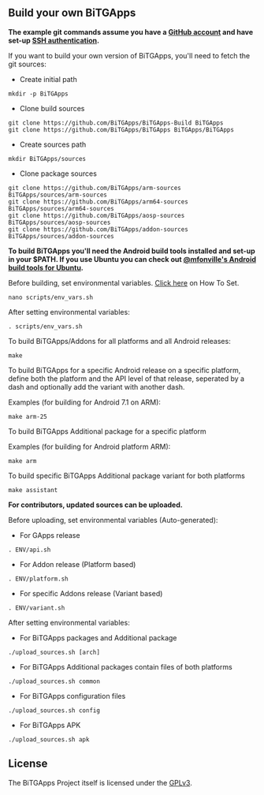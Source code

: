 ## Build your own BiTGApps

**The example git commands assume you have a [GitHub account](https://github.com/join) and have set-up [SSH authentication](https://help.github.com/articles/set-up-git/#connecting-over-ssh).**

If you want to build your own version of BiTGApps, you'll need to fetch the git sources:

* Create initial path

```shellscript
mkdir -p BiTGApps
```

* Clone build sources

```shellscript
git clone https://github.com/BiTGApps/BiTGApps-Build BiTGApps
git clone https://github.com/BiTGApps/BiTGApps BiTGApps/BiTGApps
```

* Create sources path

```shellscript
mkdir BiTGApps/sources
```

* Clone package sources

```shellscript
git clone https://github.com/BiTGApps/arm-sources BiTGApps/sources/arm-sources
git clone https://github.com/BiTGApps/arm64-sources BiTGApps/sources/arm64-sources
git clone https://github.com/BiTGApps/aosp-sources BiTGApps/sources/aosp-sources
git clone https://github.com/BiTGApps/addon-sources BiTGApps/sources/addon-sources
```

**To build BiTGApps you'll need the Android build tools installed and set-up in your $PATH. If you use Ubuntu you can check out [@mfonville's Android build tools for Ubuntu](http://mfonville.github.io/android-build-tools/).**

Before building, set environmental variables. [Click here](https://github.com/BiTGApps/BiTGApps/blob/master/docs/variables.md) on How To Set.

```shellscript
nano scripts/env_vars.sh
```

After setting environmental variables:

```shellscript
. scripts/env_vars.sh
```

To build BiTGApps/Addons for all platforms and all Android releases:

```shellscript
make
```

To build BiTGApps for a specific Android release on a specific platform, define both the platform and the API
level of that release, seperated by a dash and optionally add the variant with another dash.

Examples (for building for Android 7.1 on ARM):

```shellscript
make arm-25
```

To build BiTGApps Additional package for a specific platform

Examples (for building for Android platform ARM):

```shellscript
make arm
```

To build specific BiTGApps Additional package variant for both platforms

```shellscript
make assistant
```

**For contributors, updated sources can be uploaded.**

Before uploading, set environmental variables (Auto-generated):

* For GApps release

```shellscript
. ENV/api.sh
```

* For Addon release (Platform based)

```shellscript
. ENV/platform.sh
```

* For specific Addons release (Variant based)

```shellscript
. ENV/variant.sh
```

After setting environmental variables:

* For BiTGApps packages and Additional package

```shellscript
./upload_sources.sh [arch]
```

* For BiTGApps Additional packages contain files of both platforms

```shellscript
./upload_sources.sh common
```

* For BiTGApps configuration files

```shellscript
./upload_sources.sh config
```

* For BiTGApps APK

```shellscript
./upload_sources.sh apk
```

## License

The BiTGApps Project itself is licensed under the [GPLv3](https://www.gnu.org/licenses/gpl-3.0.txt).
